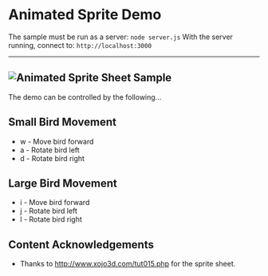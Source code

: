 # Animated Sprite Demo
The sample must be run as a server: `node server.js`
With the server running, connect to: `http://localhost:3000`

---
![Animated Sprite Sheet Sample](https://github.com/ProfPorkins/GameTech/blob/master/JavaScript/Spritesheet/AnimatedSprite.png "")
---

The demo can be controlled by the following...

## Small Bird Movement
* w - Move bird forward
* a - Rotate bird left
* d - Rotate bird right

## Large Bird Movement
* i - Move bird forward
* j - Rotate bird left
* l - Rotate bird right

## Content Acknowledgements

* Thanks to http://www.xojo3d.com/tut015.php for the sprite sheet.

